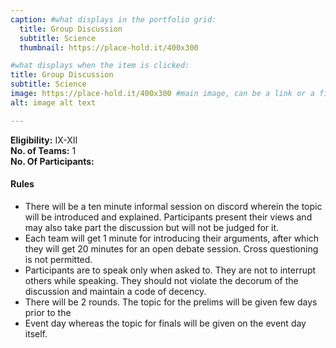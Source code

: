 ```yaml
---
caption: #what displays in the portfolio grid:
  title: Group Discussion
  subtitle: Science
  thumbnail: https://place-hold.it/400x300

#what displays when the item is clicked:
title: Group Discussion
subtitle: Science
image: https://place-hold.it/400x300 #main image, can be a link or a file in assets/img/portfolio
alt: image alt text

---
```

**Eligibility:** IX-XII\
**No. of Teams:** 1\
**No. Of Participants:**
 
#### Rules
-  There will be a ten minute informal session on discord wherein the topic 
will be introduced and explained. Participants present their views and may 
also take part 
the discussion but will not be judged for it. 
- Each team will get 1 minute for introducing their arguments, after which 
they will 
get 20 minutes for an open debate session. Cross questioning is not 
permitted. 
- Participants are to speak only when asked to. They are not to interrupt 
others while speaking. They should not violate the decorum of the 
discussion and 
maintain a code of decency. 
- There will be 2 rounds. The topic for the prelims will be given few days 
prior to the 
- Event day whereas the topic for finals will be given on the event day itself.
